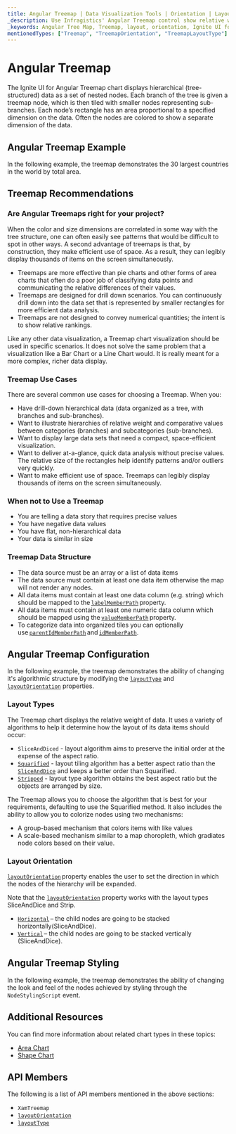 ```yaml
---
title: Angular Treemap | Data Visualization Tools | Orientation | Layout | Data Binding | Infragistics
_description: Use Infragistics' Angular Treemap control show relative weighting of data points at more than one level supporting strip, squarified, and slice-and-dice algorithms. Learn about Ignite UI for Angular treemap!
_keywords: Angular Tree Map, Treemap, layout, orientation, Ignite UI for Angular, Infragistics
mentionedTypes: ["Treemap", "TreemapOrientation", "TreemapLayoutType"]
---
```


# Angular Treemap

The Ignite UI for Angular Treemap chart displays hierarchical (tree-structured) data as a set of nested nodes. Each branch of the tree is given a treemap node, which is then tiled with smaller nodes representing sub-branches. Each node’s rectangle has an area proportional to a specified dimension on the data. Often the nodes are colored to show a separate dimension of the data.

## Angular Treemap Example

In the following example, the treemap demonstrates the 30 largest countries in the world by total area.

<code-view style="height: 600px"
           data-demos-base-url="{environment:dvDemosBaseUrl}"
           iframe-src="{environment:dvDemosBaseUrl}/charts/tree-map-overview"
           alt="Angular Treemap Example"
           github-src="charts/tree-map/overview">
</code-view>

<div class="divider--half"></div>

## Treemap Recommendations

### Are Angular Treemaps right for your project?

When the color and size dimensions are correlated in some way with the tree structure, one can often easily see patterns that would be difficult to spot in other ways. A second advantage of treemaps is that, by construction, they make efficient use of space. As a result, they can legibly display thousands of items on the screen simultaneously.

-   Treemaps are more effective than pie charts and other forms of area charts that often do a poor job of classifying data points and communicating the relative differences of their values.
-   Treemaps are designed for drill down scenarios. You can continuously drill down into the data set that is represented by smaller rectangles for more efficient data analysis.
-   Treemaps are not designed to convey numerical quantities; the intent is to show relative rankings.

Like any other data visualization, a Treemap chart visualization should be used in specific scenarios. It does not solve the same problem that a visualization like a Bar Chart or a Line Chart would. It is really meant for a more complex, richer data display.

### Treemap Use Cases

There are several common use cases for choosing a Treemap. When you:

-   Have drill-down hierarchical data (data organized as a tree, with branches and sub-branches).
-   Want to illustrate hierarchies of relative weight and comparative values between categories (branches) and subcategories (sub-branches).
-   Want to display large data sets that need a compact, space-efficient visualization.
-   Want to deliver at-a-glance, quick data analysis without precise values. The relative size of the rectangles help identify patterns and/or outliers very quickly.
-   Want to make efficient use of space. Treemaps can legibly display thousands of items on the screen simultaneously.

### When not to Use a Treemap

-   You are telling a data story that requires precise values
-   You have negative data values
-   You have flat, non-hierarchical data
-   Your data is similar in size

### Treemap Data Structure

-   The data source must be an array or a list of data items
-   The data source must contain at least one data item otherwise the map will not render any nodes.
-   All data items must contain at least one data column (e.g. string) which should be mapped to the [`labelMemberPath`]({environment:dvApiBaseUrl}/products/ignite-ui-angular/api/docs/typescript/latest/classes/igxtreemapcomponent.html#labelmemberpath) property.
-   All data items must contain at least one numeric data column which should be mapped using the [`valueMemberPath`]({environment:dvApiBaseUrl}/products/ignite-ui-angular/api/docs/typescript/latest/classes/igxtreemapcomponent.html#valuememberpath) property.
-   To categorize data into organized tiles you can optionally use [`parentIdMemberPath`]({environment:dvApiBaseUrl}/products/ignite-ui-angular/api/docs/typescript/latest/classes/igxtreemapcomponent.html#parentidmemberpath) and [`idMemberPath`]({environment:dvApiBaseUrl}/products/ignite-ui-angular/api/docs/typescript/latest/classes/igxtreemapcomponent.html#idmemberpath).

## Angular Treemap Configuration

In the following example, the treemap demonstrates the ability of changing it's algorithmic structure by modifying the [`layoutType`]({environment:dvApiBaseUrl}/products/ignite-ui-angular/api/docs/typescript/latest/classes/igxtreemapcomponent.html#layouttype) and [`layoutOrientation`]({environment:dvApiBaseUrl}/products/ignite-ui-angular/api/docs/typescript/latest/classes/igxtreemapcomponent.html#layoutorientation) properties.

<code-view style="height: 600px"
           data-demos-base-url="{environment:dvDemosBaseUrl}"
           iframe-src="{environment:dvDemosBaseUrl}/charts/tree-map-layout"
           alt="Angular Treemap Layout Configuration"
           github-src="charts/tree-map/layout">
</code-view>

<div class="divider--half"></div>

### Layout Types

The Treemap chart displays the relative weight of data. It uses a variety of algorithms to help it determine how the layout of its data items should occur:

-   `SliceAndDiced` - layout algorithm aims to preserve the initial order at the expense of the aspect ratio.
-   [`Squarified`]({environment:dvApiBaseUrl}/products/ignite-ui-angular/api/docs/typescript/latest/enums/treemaplayouttype.html#squarified) - layout tiling algorithm has a better aspect ratio than the [`SliceAndDice`]({environment:dvApiBaseUrl}/products/ignite-ui-angular/api/docs/typescript/latest/enums/treemaplayouttype.html#sliceanddice) and keeps a better order than Squarified.
-   [`Stripped`]({environment:dvApiBaseUrl}/products/ignite-ui-angular/api/docs/typescript/latest/enums/treemaplayouttype.html#stripped) - layout type algorithm obtains the best aspect ratio but the objects are arranged by size.

The Treemap allows you to choose the algorithm that is best for your requirements, defaulting to use the Squarified method. It also includes the ability to allow you to colorize nodes using two mechanisms:

-   A group-based mechanism that colors items with like values
-   A scale-based mechanism similar to a map choropleth, which gradiates node colors based on their value.

### Layout Orientation

[`layoutOrientation`]({environment:dvApiBaseUrl}/products/ignite-ui-angular/api/docs/typescript/latest/classes/igxtreemapcomponent.html#layoutorientation) property enables the user to set the direction in which the nodes of the hierarchy will be expanded.

Note that the [`layoutOrientation`]({environment:dvApiBaseUrl}/products/ignite-ui-angular/api/docs/typescript/latest/classes/igxtreemapcomponent.html#layoutorientation) property works with the layout types SliceAndDice and Strip.

-   [`Horizontal`]({environment:dvApiBaseUrl}/products/ignite-ui-angular/api/docs/typescript/latest/enums/treemaporientation.html#horizontal) – the child nodes are going to be stacked horizontally(SliceAndDice).
-   [`Vertical`]({environment:dvApiBaseUrl}/products/ignite-ui-angular/api/docs/typescript/latest/enums/treemaporientation.html#vertical) – the child nodes are going to be stacked vertically (SliceAndDice).

## Angular Treemap Styling

In the following example, the treemap demonstrates the ability of changing the look and feel of the nodes achieved by styling through the `NodeStylingScript` event.

<code-view style="height: 600px"
           data-demos-base-url="{environment:dvDemosBaseUrl}"
           iframe-src="{environment:dvDemosBaseUrl}/charts/tree-map-styling"
           alt="Angular Treemap Styling"
           github-src="charts/tree-map/styling">
</code-view>

<div class="divider--half"></div>

## Additional Resources

You can find more information about related chart types in these topics:

-   [Area Chart](area-chart.md)
-   [Shape Chart](shape-chart.md)

## API Members

The following is a list of API members mentioned in the above sections:

-   `XamTreemap`
-   [`layoutOrientation`]({environment:dvApiBaseUrl}/products/ignite-ui-angular/api/docs/typescript/latest/classes/igxtreemapcomponent.html#layoutorientation)
-   [`layoutType`]({environment:dvApiBaseUrl}/products/ignite-ui-angular/api/docs/typescript/latest/classes/igxtreemapcomponent.html#layouttype)
